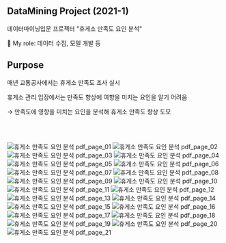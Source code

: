 
## DataMining Project (2021-1)
데이터마이닝입문 프로젝터 "휴게소 만족도 요인 분석"

👋 My role: 데이터 수집, 모델 개발 등
 </br>
 
## Purpose
매년 교통공사에서는 휴게소 만족도 조사 실시

휴게소 관리 입장에서는 만족도 향상에 여향을 미치는 요인을 알기 어려움

→ 만족도에 영향을 미치는 요인을 분석해 휴게소 만족도 향상 도모 



</br></br>

![휴게소 만족도 요인 분석 pdf_page_01](https://user-images.githubusercontent.com/61492320/173227734-d4e5c00d-33d4-4e0a-9b36-5e82d90a89f1.jpg)
![휴게소 만족도 요인 분석 pdf_page_02](https://user-images.githubusercontent.com/61492320/173227735-af0589eb-197b-465e-acd3-2252fecd25c1.jpg)
![휴게소 만족도 요인 분석 pdf_page_03](https://user-images.githubusercontent.com/61492320/173227736-24b0297b-0b2e-442c-84ea-47fff38c184c.jpg)
![휴게소 만족도 요인 분석 pdf_page_04](https://user-images.githubusercontent.com/61492320/173227737-b42ac19c-a4cf-4dcd-b728-f88ffa2984ee.jpg)
![휴게소 만족도 요인 분석 pdf_page_05](https://user-images.githubusercontent.com/61492320/173227738-031e084f-a460-4b62-99fd-8cc5711dd4d5.jpg)
![휴게소 만족도 요인 분석 pdf_page_06](https://user-images.githubusercontent.com/61492320/173227739-58a34226-e58f-4811-ba26-7867fe9030ed.jpg)
![휴게소 만족도 요인 분석 pdf_page_07](https://user-images.githubusercontent.com/61492320/173227740-b2ad3e35-b22f-46e3-bae5-adc0fb5cf2c2.jpg)
![휴게소 만족도 요인 분석 pdf_page_08](https://user-images.githubusercontent.com/61492320/173227742-41d8878c-d0bb-44e5-9cf9-4da932a6c6d7.jpg)
![휴게소 만족도 요인 분석 pdf_page_09](https://user-images.githubusercontent.com/61492320/173227743-dcf72f46-90cb-4e0b-a1f6-7aea0b3f26d8.jpg)
![휴게소 만족도 요인 분석 pdf_page_10](https://user-images.githubusercontent.com/61492320/173227745-a9e01b1a-21b0-4e4e-88e2-653c38d3054d.jpg)
![휴게소 만족도 요인 분석 pdf_page_11](https://user-images.githubusercontent.com/61492320/173227718-08baa048-2f66-47c6-94a9-4edd7f907c61.jpg)
![휴게소 만족도 요인 분석 pdf_page_12](https://user-images.githubusercontent.com/61492320/173227719-06e2f73c-2224-4149-952c-0c10282dc46e.jpg)
![휴게소 만족도 요인 분석 pdf_page_13](https://user-images.githubusercontent.com/61492320/173227720-7c73033c-25cd-447e-9674-b207ce8ade4b.jpg)
![휴게소 만족도 요인 분석 pdf_page_14](https://user-images.githubusercontent.com/61492320/173227721-8de3bfe1-3a53-45f5-8797-64d5eddb003a.jpg)
![휴게소 만족도 요인 분석 pdf_page_15](https://user-images.githubusercontent.com/61492320/173227722-f06b1e5c-7517-4893-aa5e-5d75ace95ec3.jpg)
![휴게소 만족도 요인 분석 pdf_page_16](https://user-images.githubusercontent.com/61492320/173227725-bc7d5b95-e55a-4e8b-90db-c13ec40dbbac.jpg)
![휴게소 만족도 요인 분석 pdf_page_17](https://user-images.githubusercontent.com/61492320/173227726-87bab277-46ff-400f-9ea3-3dda7667bf5d.jpg)
![휴게소 만족도 요인 분석 pdf_page_18](https://user-images.githubusercontent.com/61492320/173227727-483d18e4-eb5b-44b9-a178-1b394e50b452.jpg)
![휴게소 만족도 요인 분석 pdf_page_19](https://user-images.githubusercontent.com/61492320/173227730-99c3e683-7595-4095-b470-906c9b1cfaa5.jpg)
![휴게소 만족도 요인 분석 pdf_page_20](https://user-images.githubusercontent.com/61492320/173227731-9dd9a977-8277-4006-8caa-0c62faea1d96.jpg)
![휴게소 만족도 요인 분석 pdf_page_21](https://user-images.githubusercontent.com/61492320/173227733-42acdca6-fc6c-4d6c-b22f-08b245812a59.jpg)

